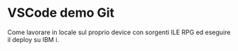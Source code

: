 # VSCode demo Git

Come lavorare in locale sul proprio device con sorgenti ILE RPG ed eseguire il deploy su IBM i.

